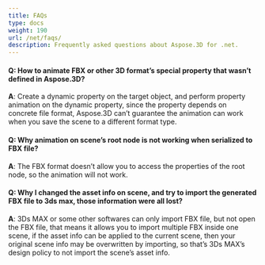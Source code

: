 ```yaml
---
title: FAQs
type: docs
weight: 190
url: /net/faqs/
description: Frequently asked questions about Aspose.3D for .net.
---
```


#### **Q: How to animate FBX or other 3D format’s special property that wasn’t defined in Aspose.3D?**
**A**: Create a dynamic property on the target object, and perform property animation on the dynamic property, since the property depends on concrete file format, Aspose.3D can’t guarantee the animation can work when you save the scene to a different format type.
#### **Q: Why animation on scene’s root node is not working when serialized to FBX file?**
**A**: The FBX format doesn’t allow you to access the properties of the root node, so the animation will not work.
#### **Q: Why I changed the asset info on scene, and try to import the generated FBX file to 3ds max, those information were all lost?**
**A**: 3Ds MAX or some other softwares can only import FBX file, but not open the FBX file, that means it allows you to import multiple FBX inside one scene, if the asset info can be applied to the current scene, then your original scene info may be overwritten by importing, so that’s 3Ds MAX’s design policy to not import the scene’s asset info.
